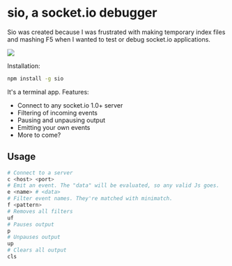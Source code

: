 # sio, a socket.io debugger

Sio was created because I was frustrated with making temporary index files and mashing F5 when I wanted to test or debug socket.io applications.

![](http://i.imgur.com/9Hz5OYD.gif)

Installation:

```bash
npm install -g sio
```

It's a terminal app. Features:

 * Connect to any socket.io 1.0+ server
 * Filtering of incoming events
 * Pausing and unpausing output
 * Emitting your own events
 * More to come?

## Usage

```bash
# Connect to a server
c <host> <port>
# Emit an event. The "data" will be evaluated, so any valid Js goes.
e <name> # <data>
# Filter event names. They're matched with minimatch.
f <pattern>
# Removes all filters
uf
# Pauses output
p
# Unpauses output
up
# Clears all output
cls
```
